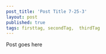 ```yaml
---
post_title: 'Post Title 7-25-3'
layout: post
published: true
tags: firsttag, secondTag,  thirdTag
---
```

Post goes here
